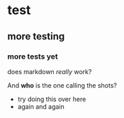 # test
## more testing
### more tests yet

does markdown *really* work?

And **who** is the one calling the shots?

- try doing this over here
- again and again